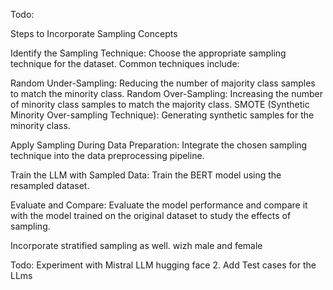 Todo: 

Steps to Incorporate Sampling Concepts

Identify the Sampling Technique: Choose the appropriate sampling technique for the dataset. Common techniques include:

Random Under-Sampling: Reducing the number of majority class samples to match the minority class.
Random Over-Sampling: Increasing the number of minority class samples to match the majority class.
SMOTE (Synthetic Minority Over-sampling Technique): Generating synthetic samples for the minority class.

Apply Sampling During Data Preparation: Integrate the chosen sampling technique into the data preprocessing pipeline.

Train the LLM with Sampled Data: Train the BERT model using the resampled dataset.

Evaluate and Compare: Evaluate the model performance and compare it with the model trained on the original dataset to study the effects of sampling.

Incorporate stratified sampling as well. wizh male and female


Todo: Experiment with Mistral LLM hugging face
2. Add Test cases for the LLms
